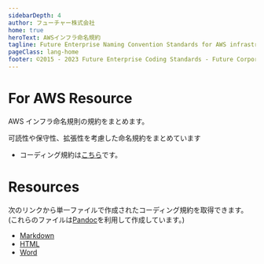 ```yaml
---
sidebarDepth: 4
author: フューチャー株式会社
home: true
heroText: AWSインフラ命名規約
tagline: Future Enterprise Naming Convention Standards for AWS infrastructure resource
pageClass: lang-home
footer: ©2015 - 2023 Future Enterprise Coding Standards - Future Corporation
---
```


# For AWS Resource

AWS インフラ命名規則の規約をまとめます。

可読性や保守性、拡張性を考慮した命名規約をまとめています

- コーディング規約は[こちら](./AWSインフラリソース命名規約.md)です。

# Resources

次のリンクから単一ファイルで作成されたコーディング規約を取得できます。
(これらのファイルは[Pandoc]を利用して作成しています。)

- [Markdown](https://github.com/future-architect/coding-standards/blob/master/documents/forAWSResource/AWSインフラリソース命名規約.md)
- [HTML](https://github.com/future-architect/coding-standards/blob/gh-pages/resources/AWSインフラリソース命名規約.html)
- [Word](https://github.com/future-architect/coding-standards/raw/gh-pages/resources/AWSインフラリソース命名規約.docx)

[pandoc]: https://pandoc.org/
